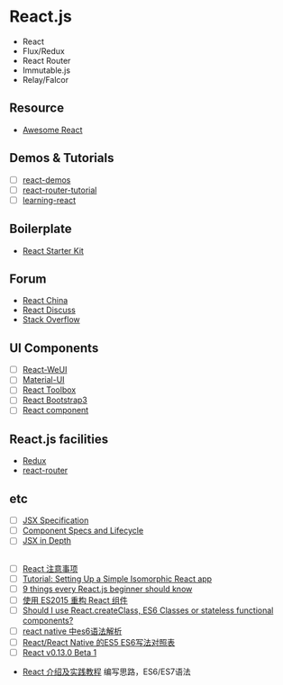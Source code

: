 # React.js
- React
- Flux/Redux
- React Router
- Immutable.js
- Relay/Falcor

## Resource
- [Awesome React](https://github.com/enaqx/awesome-react)

## Demos & Tutorials
- [ ] [react-demos](https://github.com/ruanyf/react-demos)
- [ ] [react-router-tutorial](https://github.com/ruanyf/react-router-tutorial)
- [ ] [learning-react](https://github.com/yiminghe/learning-react)

## Boilerplate
- [React Starter Kit](https://github.com/kriasoft/react-starter-kit)

## Forum
- [React China](http://react-china.org/)
- [React Discuss](https://discuss.reactjs.org/)
- [Stack Overflow](https://stackoverflow.com/questions/tagged/reactjs)

## UI Components
- [ ] [React-WeUI](https://github.com/weui/react-weui)
- [ ] [Material-UI](https://github.com/callemall/material-ui)
- [ ] [React Toolbox](https://github.com/react-toolbox/react-toolbox)
- [ ] [React Bootstrap3](https://github.com/react-bootstrap/react-bootstrap)
- [ ] [React component](https://github.com/cd-fe/react-component)

## React.js facilities
- [Redux](https://github.com/reactjs/redux)
- [react-router](https://github.com/reactjs/react-router)

## etc
- [ ] [JSX Specification](https://facebook.github.io/jsx/)
- [ ] [Component Specs and Lifecycle](https://facebook.github.io/react/docs/component-specs.html)
- [ ] [JSX in Depth](http://facebook.github.io/react/docs/jsx-in-depth.html)

##
- [ ] [React 注意事项](https://annatarhe.github.io/2015/11/07/react-hell.html)
- [ ] [Tutorial: Setting Up a Simple Isomorphic React app](http://jmfurlott.com/tutorial-setting-up-a-simple-isomorphic-react-app/)
- [ ] [9 things every React.js beginner should know](https://camjackson.net/post/9-things-every-reactjs-beginner-should-know)
- [ ] [使用 ES2015 重构 React 组件](https://csspod.com/refactoring-react-components-to-es2015-classes/)
- [ ] [Should I use React.createClass, ES6 Classes or stateless functional components?](http://jamesknelson.com/should-i-use-react-createclass-es6-classes-or-stateless-functional-components/)
- [ ] [react native 中es6语法解析](http://www.cnblogs.com/rubylouvre/p/5025646.html)
- [ ] [React/React Native 的ES5 ES6写法对照表](http://bbs.reactnative.cn/topic/15/react-react-native-的es5-es6写法对照表)
- [ ] [React v0.13.0 Beta 1](https://facebook.github.io/react/blog/2015/01/27/react-v0.13.0-beta-1.html)
- [React 介绍及实践教程](https://www.ibm.com/developerworks/cn/web/1509_dongyue_react/index.html)
编写思路，ES6/ES7语法
